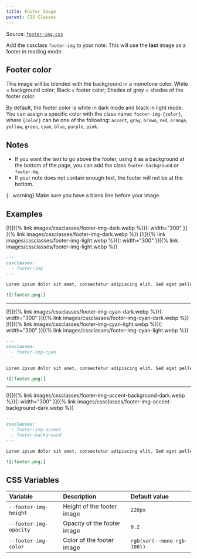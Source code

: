 ```yaml
---
title: Footer Image
parent: CSS Classes
---
```


Source: [`footer-img.css`](https://github.com/ElsaTam/obsidian-fancy-a-story/blob/main/snippets/cssclasses/footer-img.css)

Add the cssclass `footer-img` to your note. This will use the **last** image as a footer in reading mode.

## Footer color

This image will be blended with the background in a monotone color. White = background color; Black = footer color; Shades of grey = shades of the footer color.

By default, the footer color is white in dark mode and black in light mode. You can assign a specific color with the class name: `footer-img-{color}`, where `{color}` can be one of the following: `accent`, `gray`, `brown`, `red`, `orange`, `yellow`, `green`, `cyan`, `blue`, `purple`, `pink`.

## Notes

- If you want the text to go above the footer, using it as a background at the bottom of the page, you can add the class `footer-background` or `footer-bg`.
- If your note does not contain enough text, the footer will not be at the bottom.

{: .warning}
Make sure you have a blank line before your image.

## Examples

[![]({% link images/cssclasses/footer-img-dark.webp %}){: width="300" }]({% link images/cssclasses/footer-img-dark.webp %})
[![]({% link images/cssclasses/footer-img-light.webp %}){: width="300" }]({% link images/cssclasses/footer-img-light.webp %})

```markdown
---
cssclasses:
  - footer-img
---

Lorem ipsum dolor sit amet, consectetur adipiscing elit. Sed eget pellentesque magna. Vivamus erat lorem, elementum vel nunc eu, elementum accumsan quam. Etiam nec enim pulvinar, efficitur nulla eget, elementum velit. Nunc feugiat finibus augue sed accumsan.

![[footer.png]]
```

---

[![]({% link images/cssclasses/footer-img-cyan-dark.webp %}){: width="300" }]({% link images/cssclasses/footer-img-cyan-dark.webp %})
[![]({% link images/cssclasses/footer-img-cyan-light.webp %}){: width="300" }]({% link images/cssclasses/footer-img-cyan-light.webp %})

```markdown
---
cssclasses:
  - footer-img-cyan
---

Lorem ipsum dolor sit amet, consectetur adipiscing elit. Sed eget pellentesque magna. Vivamus erat lorem, elementum vel nunc eu, elementum accumsan quam. Etiam nec enim pulvinar, efficitur nulla eget, elementum velit. Nunc feugiat finibus augue sed accumsan.

![[footer.png]]
```

---

[![]({% link images/cssclasses/footer-img-accent-background-dark.webp %}){: width="300" }]({% link images/cssclasses/footer-img-accent-background-dark.webp %})

```markdown
---
cssclasses:
  - footer-img-accent
  - footer-background
---

Lorem ipsum dolor sit amet, consectetur adipiscing elit. Sed eget pellentesque magna. Vivamus erat lorem, elementum vel nunc eu, elementum accumsan quam. Etiam nec enim pulvinar, efficitur nulla eget, elementum velit. Nunc feugiat finibus augue sed accumsan.

![[footer.png]]
```

## CSS Variables


| Variable | Description | Default value |
|:---------|:------------|:--------------|
| `--footer-img-height` | Height of the footer image | `220px` |
| `--footer-img-opacity` | Opacity of the footer image | `0.2` |
| `--footer-img-color` | Color of the footer image | `rgb(var(--mono-rgb-100))` |